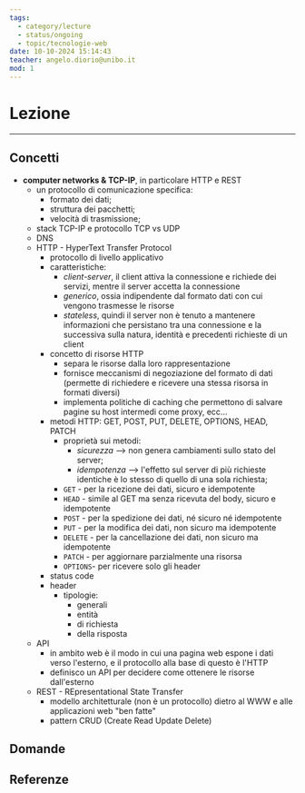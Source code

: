 ```yaml
---
tags:
  - category/lecture
  - status/ongoing
  - topic/tecnologie-web
date: 10-10-2024 15:14:43
teacher: angelo.diorio@unibo.it
mod: 1
---
```

# Lezione
---
## Concetti
- **computer networks & TCP-IP**, in particolare HTTP e REST
	- un protocollo di comunicazione specifica:
		- formato dei dati;
		- struttura dei pacchetti;
		- velocità di trasmissione;
	- stack TCP-IP e protocollo TCP vs UDP
	- DNS
	- HTTP - HyperText Transfer Protocol
		- protocollo di livello applicativo
		- caratteristiche:
			- _client-server_, il client attiva la connessione e richiede dei servizi, mentre il server accetta la connessione
			- _generico_, ossia indipendente dal formato dati con cui vengono trasmesse le risorse
			- _stateless_, quindi il server non è tenuto a mantenere informazioni che persistano tra una connessione e la successiva sulla natura, identità e precedenti richieste di un client
		- concetto di risorse HTTP
			- separa le risorse dalla loro rappresentazione
			- fornisce meccanismi di negoziazione del formato di dati (permette di richiedere e ricevere una stessa risorsa in formati diversi)
			- implementa politiche di caching che permettono di salvare pagine su host intermedi come proxy, ecc...
		- metodi HTTP: GET, POST, PUT, DELETE, OPTIONS, HEAD, PATCH
			- proprietà sui metodi:
				- _sicurezza_ --> non genera cambiamenti sullo stato del server;
				- _idempotenza_ --> l'effetto sul server di più richieste identiche è lo stesso di quello di una sola richiesta;
			- `GET` - per la ricezione dei dati, sicuro e idempotente
			- `HEAD` - simile al GET ma senza ricevuta del body, sicuro e idempotente
			- `POST` - per la spedizione dei dati, né sicuro né idempotente
			- `PUT` - per la modifica dei dati, non sicuro ma idempotente
			- `DELETE` - per la cancellazione dei dati, non sicuro ma idempotente
			- `PATCH` - per aggiornare parzialmente una risorsa
			- `OPTIONS`- per ricevere solo gli header
		- status code
		- header
			- tipologie:
				- generali
				- entità
				- di richiesta
				- della risposta
	- API
		- in ambito web è il modo in cui una pagina web espone i dati verso l'esterno, e il protocollo alla base di questo è l'HTTP
		- definisco un API per decidere come ottenere le risorse dall'esterno
	- REST - REpresentational State Transfer
		- modello architetturale (non è un protocollo) dietro al WWW e alle applicazioni web "ben fatte"
		- pattern CRUD (Create Read Update Delete)

## Domande

## Referenze
